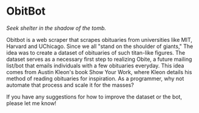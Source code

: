 # ObitBot 

_Seek shelter in the shadow of the tomb._

Obitbot is a web scraper that scrapes obituaries from universities like MIT, Harvard and UChicago. Since we all "stand on the shoulder of giants," The idea was to create a dataset of obituaries of such titan-like figures. The dataset serves as a necessary first step to realizing Obite, a future mailing list/bot that emails individuals with a few obituaries everyday. This idea comes from Austin Kleon's book Show Your Work, where Kleon details his method of reading obituaries for inspiration. As a programmer, why not automate that process and scale it for the masses?

If you have any suggestions for how to improve the dataset or the bot, please let me know! 
